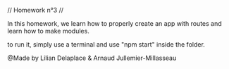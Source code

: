 // Homework n°3 //

In this homework, we learn how to properly create an app with routes and learn how to make modules.

to run it, simply use a terminal and use "npm start" inside the folder.

@Made by Lilian Delaplace & Arnaud Jullemier-Millasseau
